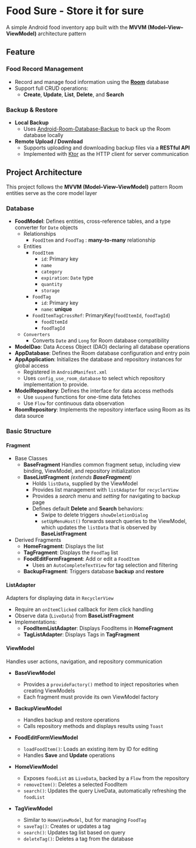 # Food Sure - Store it for sure
A simple Android food inventory app built with the **MVVM (Model–View–ViewModel)** architecture pattern

## Feature
### Food Record Management
- Record and manage food information using the [**Room**](https://developer.android.com/training/data-storage/room) database
- Support full CRUD operations:
    - **Create**, **Update**, **List**, **Delete**, and **Search**

### Backup & Restore
- **Local Backup**  
    - Uses [Android-Room-Database-Backup](https://github.com/rafi0101/Android-Room-Database-Backup) to back up the Room database locally
- **Remote Upload / Download**
    - Supports uploading and downloading backup files via a **RESTful API**
    - Implemented with [Ktor](https://ktor.io/docs/client-create-new-application.html) as the HTTP client for server communication

## Project Architecture
This project follows the **MVVM (Model–View–ViewModel)** pattern
Room entities serve as the core model layer

### Database
- **FoodModel**: Defines entities, cross-reference tables, and a type converter for `Date` objects
    - Relationships
        - `FoodItem` and `FoodTag` : **many-to-many** relationship
    - Entities
        - `FoodItem`
            - `id`: Primary key
            - `name`
            - `category`
            - `expiration`: `Date` type
            - `quantity`
            - `storage`
        - `FoodTag`
            - `id`: Primary key
            - `name`: **unique**
        - `FoodItemTagCrossRef`: PrimaryKey(`foodItemId`, `foodTagId`)
            - `foodItemId`
            - `foodTagId`
    - `Converters`
        - Converts `Date` and `Long` for Room database compatibility
- **ModelDao**: Data Access Object (DAO) declaring all database operations
- **AppDatabase**: Defines the Room database configuration and entry poin
- **AppApplication**: Initializes the database and repository instances for global access
    - Registered in `AndroidManifest.xml`
    - Uses `config_use_room_database` to select which repository implementation to provide.
- **ModelRepository**: Defines the interface for data access methods
    - Use `suspend` functions for one-time data fetches
    - Use `Flow` for continuous data observation
- **RoomRepository**: Implements the repository interface using Room as its data source

### Basic Structure
#### Fragment
- Base Classes
    - **BaseFragment**
        Handles common fragment setup, including view binding, ViewModel, and repository initialization
    - **BaseListFragment** *(extends **BaseFragment**)*
        - Holds `listData`, supplied by the ViewModel
        - Provides list management with `listAdapter` for `recyclerView`
        - Provides a *search* menu and *setting* for navigating to backup page
        - Defines default **Delete** and **Search** behaviors:
            - Swipe to delete triggers `showDeletionDialog`
            - `setUpMenuHost()` forwards search queries to the ViewModel, which updates the `listData` that is observed by **BaseListFragment**
- Derived Fragments
    - **HomeFragment**: Displays the list
    - **TagFragment**: Displays the `FoodTag` list
    - **FoodEditFormFragment**: Add or edit a `FoodItem`
        - Uses an `AutoCompleteTextView` for tag selection and filtering
    - **BackupFragment**: Triggers database **backup** and **restore**

#### ListAdapter

Adapters for displaying data in `RecyclerView`

- Require an `onItemClicked` callback for item click handling
- Observe data (`LiveData`) from **BaseListFragment**
- Implementations:
    - **FoodItemListAdapter**: Displays FoodItems in **HomeFragment**
    - **TagListAdapter**: Displays Tags in **TagFragment**

#### ViewModel

Handles user actions, navigation, and repository communication

- **BaseViewModel**
    - Provides a `provideFactory()` method to inject repositories when creating ViewModels
    - Each fragment must provide its own ViewModel factory

- **BackupViewModel**
    - Handles backup and restore operations
    - Calls repository methods and displays results using `Toast`

- **FoodEditFormViewModel**
    - `loadFoodItem()`: Loads an existing item by ID for editing
    - Handles **Save** and **Update** operations

- **HomeViewModel**
    - Exposes `foodList` as `LiveData`, backed by a `Flow` from the repository
    - `removeItem()`: Deletes a selected FoodItem
    - `search()`: Updates the query LiveData, automatically refreshing the `foodList`

- **TagViewModel**
    - Similar to `HomeViewModel`, but for managing `FoodTag`
    - `saveTag()`: Creates or updates a tag
    - `search()`: Updates tag list based on query
    - `deleteTag()`: Deletes a tag from the database
